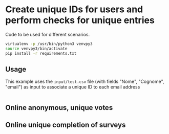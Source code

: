 # Create unique IDs for users and perform checks for unique entries

Code to be used for different scenarios.


```bash 
virtualenv -p /usr/bin/python3 venvpy3
source venvpy3/bin/activate
pip install -r requirements.txt
```

## Usage

This example uses the `input/test.csv` file (with fields "Nome", "Cognome", "email") as input to associate a unique ID to each email address
	
```bash

```
	
## Online anonymous, unique votes

## Online unique completion of surveys
